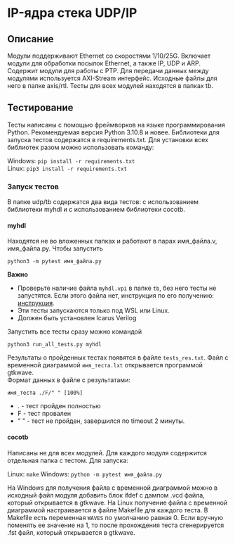 # IP-ядра стека UDP/IP

## Описание

Модули поддерживают Ethernet со скоростями 1/10/25G. Включает модули для обработки посылок Ethernet, а также IP, UDP и ARP. Содержит модули для работы с PTP.
Для передачи данных между модулями используется AXI-Stream интерфейс. Исходные файлы для него в папке axis/rtl. Тесты для всех модулей находятся в папках tb.

## Тестирование

Тесты написаны с помощью фреймворков на языке программирования Python. Рекомендуемая версия Python 3.10.8 и новее.
Библиотеки для запуска тестов содержатся в requirements.txt. Для установки всех библиотек разом можно использовать команду:

Windows: `pip install -r requirements.txt`  
Linux:   `pip3 install -r requirements.txt`

### Запуск тестов

В папке udp/tb содержатся два вида тестов: с использованием библиотеки myhdl и с использованием библиотеки cocotb.

#### myhdl

Находятся не во вложенных папках и работают в парах имя_файла.v, имя_файла.py. Чтобы запустить

`python3 -m pytest имя_файла.py`

**Важно**

- Проверьте наличие файла `myhdl.vpi` в папке `tb`, без него тесты не запустятся. Если этого файла нет, инструкция по его получению:
[инструкция](https://gitlab.spbpu.com/customprojects/jinr/tss/tss-tx-rx/-/issues/3#note_46886).
- Эти тесты запускаются только под WSL или Linux.
- Должен быть установлен Icarus Verilog

Запустить все тесты сразу можно командой

`python3 run_all_tests.py myhdl`

Результаты о пройденных тестах появятся в файле `tests_res.txt`. Файл с временной диаграммой `имя_теста.lxt` открывается программой gtkwave.  
Формат данных в файле с результатами:

`имя_теста ./F/" " [100%]`

- . - тест пройден полностью
- F - тест провален
- " " - тест не пройден, завершился по timeout 2 минуты.

#### cocotb

Написаны не для всех модулей. Для каждого модуля содержится отдельная папка с тестом. Для запуска:

Linux: `make`
Windows: `python -m pytest имя_файла.py`

На Windows для получения файла с временной диаграммой можно в исходный файл модуля добавить блок ifdef с дампом .vcd файла, который открывается в gtkwave.
На Linux получение файла с временной диаграммой настраивается в файле Makefile для каждого теста. В Makefile есть переменная `WAVES` по умолчанию равная 0.
Если вручную поменять ее значение на 1, то после прохождения теста сгенерируется .fst файл, который открывается в gtkwave.
